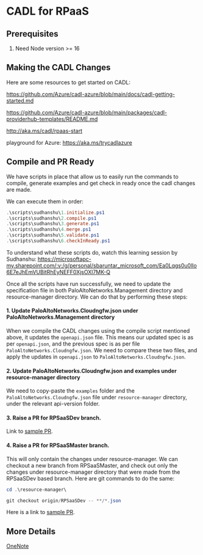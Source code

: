 # CADL for RPaaS

## Prerequisites

1. Need Node version >= 16

## Making the CADL Changes
Here are some resources to get started on CADL:

https://github.com/Azure/cadl-azure/blob/main/docs/cadl-getting-started.md

https://github.com/Azure/cadl-azure/blob/main/packages/cadl-providerhub-templates/README.md

http://aka.ms/cadl/rpaas-start

playground for Azure: https://aka.ms/trycadlazure

## Compile and PR Ready

We have scripts in place that allow us to easily run the commands to compile, generate examples and get check in ready once the cadl changes are made.

We can execute them in order:
```powershell
.\scripts\sudhanshu\1.initialize.ps1
.\scripts\sudhanshu\2.compile.ps1  
.\scripts\sudhanshu\3.generate.ps1 
.\scripts\sudhanshu\4.merge.ps1
.\scripts\sudhanshu\5.validate.ps1
.\scripts\sudhanshu\6.checkInReady.ps1
```

To understand what these scripts do, watch this learning session by Sudhanshu: https://microsoftapc-my.sharepoint.com/:v:/g/personal/sbaruntar_microsoft_com/Ea0Lqgs0u0lIo6E7eJhEmVUBitRhEyNEFF0XjsOXl7MK-Q

Once all the scripts have run successfully, we need to update the specification file in both PaloAltoNetworks.Management directory and resource-manager directory. We can do that by performing these steps:

#### 1. Update PaloAltoNetworks.Cloudngfw.json under PaloAltoNetworks.Management directory

When we compile the CADL changes using the compile script mentioned above, it updates the `openapi.json` file.  This means our updated spec is as per `openapi.json`, and the previous spec is as per file `PaloAltoNetworks.Cloudngfw.json`. We need to compare these two files, and apply the updates in `openapi.json` to `PaloAltoNetworks.Cloudngfw.json`.

#### 2. Update PaloAltoNetworks.Cloudngfw.json and examples under resource-manager directory
We need to copy-paste the `examples` folder and the `PaloAltoNetworks.Cloudngfw.json` file under `resource-manager` directory, under the relevant api-version folder.

#### 3. Raise a PR for RPSaaSDev branch.
Link to [sample PR](https://github.com/Azure/azure-rest-api-specs-pr/pull/10817/files).
#### 4. Raise a PR for RPSaaSMaster branch.
This will only contain the changes under resource-manager. We can checkout a new branch from RPSaaSMaster, and check out only the changes under resource-manager directory that were made  from the RPSaaSDev based branch. Here are git commands to do the same:

```powershell
cd .\resource-manager\

git checkout origin/RPSaaSDev -- **/*.json
```

Here is a link to [sample PR](https://github.com/Azure/azure-rest-api-specs-pr/pull/10951/files).

## More Details

[OneNote](https://microsoftapc.sharepoint.com/teams/Liftr-PAN/Shared%20Documents/Engineering/Palo%20Alto%20Networks%20-%20Liftr/CADL.one#Compile&section-id={2C19B114-E059-43AD-84F9-E6A06A7C5264}&page-id={1F29F333-5870-4D3E-A05C-4D48EB6A347D}&end)